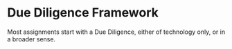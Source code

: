 # Due Diligence Framework

Most assignments start with a Due Diligence, either of technology only, or in a broader sense. 
